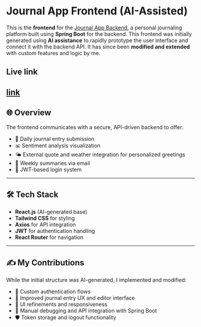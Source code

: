 # Journal App Frontend (AI-Assisted)

This is the **frontend** for the [Journal App Backend](https://github.com/pritam-purkait/journal-app-backend-springboot.git), a personal journaling platform built using **Spring Boot** for the backend. This frontend was initially generated using **AI assistance** to rapidly prototype the user interface and connect it with the backend API. It has since been **modified and extended** with custom features and logic by me.

## Live link

[link](https://journal-app-frontend-seven.vercel.app/)
---

## 🌐 Overview

The frontend communicates with a secure, API-driven backend to offer:

- 📓 Daily journal entry submission
- 📊 Sentiment analysis visualization
- 🌤️ External quote and weather integration for personalized greetings
- 📅 Weekly summaries via email
- 🔐 JWT-based login system

---

## 🛠️ Tech Stack

- **React.js** (AI-generated base)
- **Tailwind CSS** for styling
- **Axios** for API integration
- **JWT** for authentication handling
- **React Router** for navigation

---

## ✍️ My Contributions

While the initial structure was AI-generated, I implemented and modified:

- 🔧 Custom authentication flows
- 💬 Improved journal entry UX and editor interface
- 🌈 UI refinements and responsiveness
- 🧪 Manual debugging and API integration with Spring Boot
- 🛡️ Token storage and logout functionality
